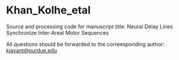 # Khan_Kolhe_etal
Source and processing code for manuscript title: Neural Delay Lines Synchronize Inter-Areal Motor Sequences 

All questions should be forwarded to the correesponding author: kjayant@purdue.edu
